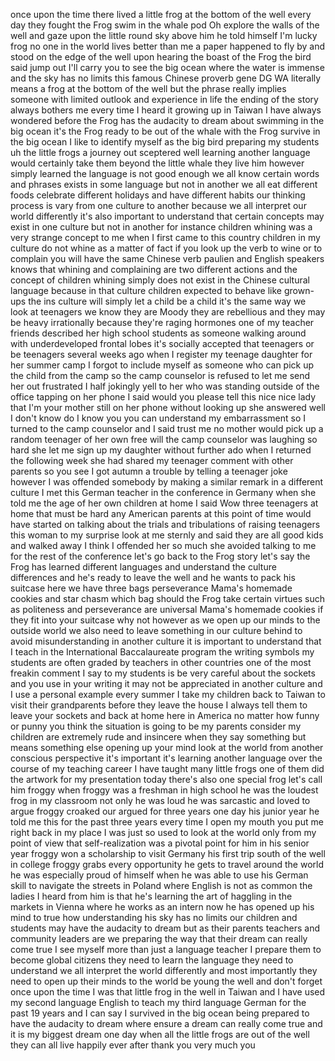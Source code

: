 
once upon the time there lived a little
frog at the bottom of the well every day
they fought the Frog swim in the whale
pod Oh explore the walls of the well and
gaze upon the little round sky above him
he told himself I&#39;m lucky frog no one in
the world lives better than me a paper
happened to fly by and stood on the edge
of the well upon hearing the boast of
the Frog the bird said jump out I&#39;ll
carry you to see the big ocean where the
water is immense and the sky has no
limits this famous Chinese proverb gene
DG WA literally means a frog at the
bottom of the well but the phrase really
implies someone with limited outlook and
experience in life the ending of the
story always bothers me every time I
heard it growing up in Taiwan I have
always wondered before the Frog has the
audacity to dream about swimming in the
big ocean it&#39;s the Frog ready to be out
of the whale with the Frog survive in
the big ocean I like to identify myself
as the big bird preparing my students uh
the little frogs a journey out sceptered
well learning another language would
certainly take them beyond the little
whale they live him however simply
learned the language is not good enough
we all know certain words and phrases
exists in some language but not in
another we all eat different foods
celebrate different holidays and have
different habits our thinking process is
vary from one culture to another because
we all interpret our world differently
it&#39;s also important to understand that
certain concepts may exist in one
culture but not in another
for instance children whining was a very
strange concept to me when I first came
to this country children in my culture
do not whine
as a matter of fact if you look up the
verb to wine or to complain you will
have the same Chinese verb paulien and
English speakers knows that whining and
complaining are two different actions
and the concept of children whining
simply does not exist in the Chinese
cultural language because in that
culture children expected to behave like
grown-ups the ins culture will simply
let a child be a child it&#39;s the same way
we look at teenagers we know they are
Moody
they are rebellious and they may be
heavy irrationally because they&#39;re
raging hormones one of my teacher
friends described her high school
students as someone walking around with
underdeveloped frontal lobes it&#39;s
socially accepted that teenagers or be
teenagers several weeks ago when I
register my teenage daughter for her
summer camp I forgot to include myself
as someone who can pick up the child
from the camp so the camp counselor is
refused to let me send her out
frustrated I half jokingly yell to her
who was standing outside of the office
tapping on her phone I said would you
please tell this nice nice lady that I&#39;m
your mother still on her phone without
looking up she answered well I don&#39;t
know do I know you
you can understand my embarrassment so I
turned to the camp counselor and I said
trust me no mother would pick up a
random teenager of her own free will
the camp counselor was laughing so hard
she let me sign up my daughter without
further ado when I returned the
following week she had shared my
teenager comment with other parents so
you see I got autumn a trouble by
telling a teenager joke however I was
offended somebody by making a similar
remark in a different culture I met this
German teacher in the conference in
Germany when she told me the age of her
own children at home I said Wow three
teenagers at home that must be hard
any American parents at this point of
time would have started on talking about
the trials and tribulations of raising
teenagers this woman to my surprise
look at me sternly and said they are all
good kids and walked away I think I
offended her so much she avoided talking
to me for the rest of the conference
let&#39;s go back to the Frog story let&#39;s
say the Frog has learned different
languages and understand the culture
differences and he&#39;s ready to leave the
well and he wants to pack his suitcase
here we have three bags perseverance
Mama&#39;s homemade cookies and star chasm
which bag should the Frog take certain
virtues such as politeness and
perseverance are universal Mama&#39;s
homemade cookies if they fit into your
suitcase why not however as we open up
our minds to the outside world we also
need to leave something in our culture
behind to avoid misunderstanding in
another culture it is important to
understand that
I teach in the International
Baccalaureate program the writing
symbols my students are often graded by
teachers in other countries
one of the most freakin comment I say to
my students is be very careful about the
sockets and you use in your writing
it may not be appreciated in another
culture and I use a personal example
every summer I take my children back to
Taiwan to visit their grandparents
before they leave the house I always
tell them to leave your sockets and back
at home here in America no matter how
funny or punny you think the situation
is going to be my parents consider my
children are extremely rude and
insincere when they say something but
means something else opening up your
mind look at the world from another
conscious perspective it&#39;s important
it&#39;s learning another language over the
course of my teaching career I have
taught many little frogs one of them did
the artwork for my presentation today
there&#39;s also one special frog let&#39;s call
him froggy
when froggy was a freshman in high
school he was the loudest frog in my
classroom not only he was loud he was
sarcastic and loved to argue
froggy croaked our argued for three
years one day his junior year he told me
this for the past three years every time
I open my mouth you put me right back in
my place I was just so used to look at
the world only from my point of view
that self-realization was a pivotal
point for him in his senior year
froggy won a scholarship to visit
Germany his first trip south of the well
in college
froggy grabs every opportunity he gets
to travel around the world
he was especially proud of himself when
he was able to use his German skill to
navigate the streets in Poland where
English is not as common the ladies I
heard from him is that he&#39;s learning the
art of haggling in the markets in Vienna
where he works as an intern now he has
opened up his mind to true how
understanding his sky has no limits our
children and students may have the
audacity to dream but as their parents
teachers and community leaders are we
preparing the way that their dream can
really come true I see myself more than
just a language teacher I prepare them
to become global citizens they need to
learn the language they need to
understand we all interpret the world
differently and most importantly they
need to open up their minds to the world
be young the well and don&#39;t forget once
upon the time I was that little frog in
the well in Taiwan and I have used my
second language English to teach my
third language German for the past 19
years and I can say I survived in the
big ocean being prepared to have the
audacity to dream where ensure a dream
can really come true and it is my
biggest dream one day when all the
little frogs are out of the well they
can all live happily ever after
thank you very much
you
